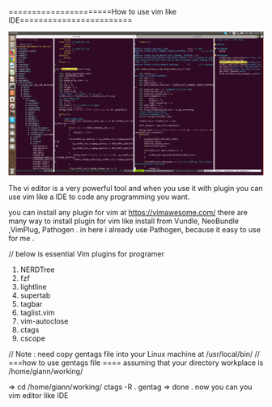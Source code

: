======================How to use vim like IDE========================

![Screenshot](use_vim_like_IDE_giann.png)

The vi editor is a very powerful tool and when you use it with plugin you can use vim like a IDE to code any
programming you want. 

you  can install any plugin for vim at https://vimawesome.com/ 
there are many way to install plugin for vim like install from Vundle, NeoBundle ,VimPlug, Pathogen . in here
i already use Pathogen, because it easy to use for me .

// below is essential Vim plugins for programer 
1. NERDTree 
2.  fzf
3. lightline
4. supertab 
5. tagbar 
6. taglist.vim
7. vim-autoclose
8. ctags
9. cscope 

// Note : need copy gentags file into your Linux machine at /usr/local/bin/ 
// ===how to use gentags file ====
assuming that your directory workplace is /home/giann/working/ 

=> cd /home/giann/working/
   ctags -R .
   gentag
=> done . now you can you vim editor like IDE 

